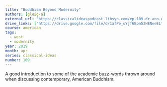 ```yaml
---
title: "Buddhism Beyond Modernity"
authors: [gleig-a]
external_url: "https://classicalideaspodcast.libsyn.com/ep-109-dr-ann-gleig-and-buddhism-beyond-modernity"
drive_links: ["https://drive.google.com/file/d/1afPe_uYjf6Bpn53HENeeELte0KPFLv9O/view?usp=drivesdk"]
course: american
tags:
  - west
  - modernity
year: 2019
month: apr
series: classical-ideas
number: 109
---
```


A good introduction to some of the academic buzz-words thrown around when discussing contemporary, American Buddhism.
